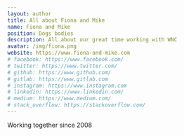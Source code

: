 ```yaml
---
layout: author
title: All about Fiona and Mike
name: Fiona and Mike 
position: Dogs bodies
description: All about our great time working with WNC
avatar: /img/fiona.png
website: https://www.fiona-and-mike.com
# facebook: https://www.facebook.com/
# twitter: https://www.twitter.com/
# github: https://www.github.com/
# gitlab: https://www.gitlab.com
# instagram: https://www.instagram.com
# linkedin: https://www.linkedin.com/
# medium: https://www.medium.com/
# stack_overflow: https://stackoverflow.com/
---
```


Working together since 2008
